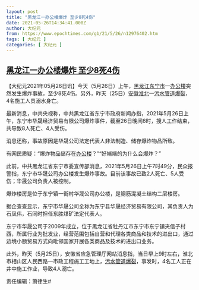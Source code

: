 ```yaml
---
layout: post
title: "黑龙江一办公楼爆炸 至少8死4伤"
date: 2021-05-26T14:34:41.000Z
author: 大纪元
from: https://www.epochtimes.com/gb/21/5/26/n12976402.htm
tags: [ 大纪元 ]
categories: [ 大纪元 ]
---
```

<!--1622039681000-->
[黑龙江一办公楼爆炸 至少8死4伤](https://www.epochtimes.com/gb/21/5/26/n12976402.htm)
------

<div>
<p>【大纪元2021年05月26日讯】今天（5月26日）上午，<a href="https://www.epochtimes.com/gb/tag/%E9%BB%91%E9%BE%99%E6%B1%9F%E4%B8%9C%E5%AE%81%E5%B8%82.html">黑龙江东宁市</a>一<a href="https://www.epochtimes.com/gb/tag/%E5%8A%9E%E5%85%AC%E6%A5%BC.html">办公楼</a>突然发生爆炸事故，至少8死4伤。另外，昨天（25日）<a href="https://www.epochtimes.com/gb/tag/%E5%AE%89%E5%BE%BD%E6%B7%AE%E5%8C%97.html">安徽淮北</a>一<a href="https://www.epochtimes.com/gb/tag/%E6%B1%A1%E6%B0%B4%E7%AE%A1%E9%81%93.html">污水管道</a><a href="https://www.epochtimes.com/gb/tag/%E7%88%86%E8%A3%82.html">爆裂</a>，4名施工人员溺水身亡。</p><p>最新消息，中共央视称，中共黑龙江省东宁市政府新闻办指，2021年5月26日上午，东宁市华晟经济贸易有限公司爆炸事件，截至26日晚间8时，搜人工作结束，共导致8人死亡、4人受伤。</p><p>消息还称，事故原因是华晟公司法定代表人非法制造、储存爆炸物品所致。</p><p>有网民质疑：“爆炸物品储存在<a href="https://www.epochtimes.com/gb/tag/%E5%8A%9E%E5%85%AC%E6%A5%BC.html">办公楼</a>？”“好端端的为什么会爆炸？”</p><p>此前，中共黑龙江省东宁市委宣传部消息，2021年5月26日上午7时49分，民众报警指，东宁市华晟公司办公楼发生爆炸事故。目前该事故已致2人死亡、5人受伤；华晟公司负责人被控制。</p><p>爆炸楼房是位于东宁镇一街村华晟公司办公楼，是钢筋混凝土结构二层楼房。</p><p>据企查查显示，东宁市华晟公司全称为东宁县华晟经济贸易有限公司，其负责人为石凤伟，石同时担任东胜煤矿法定代表人。</p><p>东宁市华晟公司于2009年成立，位于黑龙江省牡丹江市东宁市东宁镇夹信子村西，所属行业为批发业，经营范围包括自营和代理各类商品和技术的进出口，通过边境小额贸易方式向毗邻国家开展各类商品及技术的进出口业务。</p><p>此外，昨天（5月25日），安徽省应急管理厅网站消息指，当日早上9时左右，淮北市相山区人民西路一市政工程施工工地上，<a href="https://www.epochtimes.com/gb/tag/%E6%B1%A1%E6%B0%B4%E7%AE%A1%E9%81%93.html">污水管道</a><a href="https://www.epochtimes.com/gb/tag/%E7%88%86%E8%A3%82.html">爆裂</a>，事发时，4名工人正在井中施工作业，导致4人溺亡。</p><p>责任编辑：萧律生#</p>
</div>
